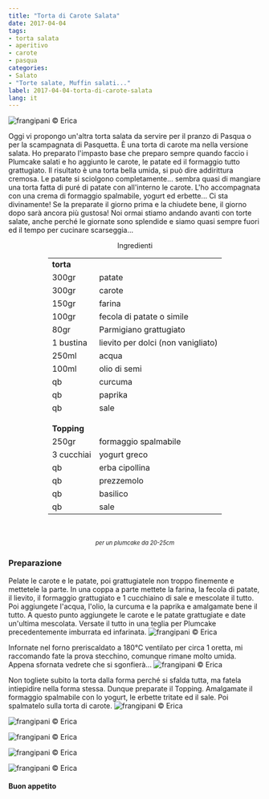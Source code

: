 ```yaml
---
title: "Torta di Carote Salata"
date: 2017-04-04
tags:
- torta salata
- aperitivo
- carote 
- pasqua
categories:
- Salato
- "Torte salate, Muffin salati..."
label: 2017-04-04-torta-di-carote-salata
lang: it
---
```

![](header.jpg "frangipani © Erica")

Oggi vi propongo un'altra torta salata da servire per il pranzo di Pasqua o per la scampagnata di Pasquetta. È una torta di carote ma nella versione salata. Ho preparato l'impasto base che preparo sempre quando faccio i Plumcake salati e ho aggiunto le carote, le patate ed il formaggio tutto grattugiato. Il risultato è una torta bella umida, si può dire addirittura cremosa. Le patate si sciolgono completamente... sembra quasi di mangiare una torta fatta di puré di patate con all'interno le carote. L'ho accompagnata con una crema di formaggio spalmabile, yogurt ed erbette... Ci sta divinamente! Se la preparate il giorno prima e la chiudete bene, il giorno dopo sarà ancora più gustosa! Noi ormai stiamo andando avanti con torte salate, anche perché le giornate sono splendide e siamo quasi sempre fuori ed il tempo per cucinare scarseggia...

<div id="wrapper" style="text-align: center">
  <div id="yourdiv" style="display: inline-block;">
    <div class="ingredients">
      <div class="ingredients-title">Ingredienti</div>
      <table>
        <tbody>
          <tr>
            <td colspan="2"><b>torta</b></td>
          </tr>      
          <tr>
            <td>300gr</td>
            <td>patate</td>
          </tr>
          <tr>
            <td>300gr</td>
            <td>carote</td>
          </tr>
          <tr>
            <td>150gr</td>
            <td>farina</td>
          </tr>
          <tr>
            <td>100gr</td>
            <td>fecola di patate o simile</td>
          </tr>
          <tr>
            <td>80gr</td>
            <td>Parmigiano grattugiato</td>
          </tr>
          <tr>  
            <td>1 bustina</td>
            <td>lievito per dolci (non vanigliato)</td>
          </tr>
          <tr>
            <td>250ml</td>
            <td>acqua</td>
          </tr>
          <tr>
            <td>100ml</td>
            <td>olio di semi</td>
          </tr>
          <tr>
            <td>qb</td>
            <td>curcuma</td>
          </tr>
          <tr>
            <td>qb</td>
            <td>paprika</td>
          </tr>
          <tr>
            <td>qb</td>
            <td>sale</td>
          </tr>
          <tr style="height: 15px;"></tr>
          <tr>          
            <td colspan="2"><b>Topping</b></td>
          </tr>      
          <tr>
            <td>250gr</td>
            <td>formaggio spalmabile</td>
          </tr>
          <tr>
            <td>3 cucchiai</td>
            <td>yogurt greco</td>
          </tr>
          <tr>
            <td>qb</td>
            <td>erba cipollina</td>
          </tr>
          <tr>
            <td>qb</td>
            <td>prezzemolo</td>
          </tr>
          <tr>
            <td>qb</td>
            <td>basilico</td>
          </tr>
          <tr>
            <td>qb</td>
            <td>sale</td>
          </tr>
        </tbody>
      </table>
      <br></br>
      <i class="pull-right" style="font-size: 80%;">per un plumcake da 20-25cm</i>
    </div>
  </div>
</div>


<h3>
  <font color="grey">
    <i class="fa fa-cogs"></i>
  </font> Preparazione
</h3>

Pelate le carote e le patate, poi grattugiatele non troppo finemente e mettetele la parte. In una coppa a parte mettete la farina, la fecola di patate, il lievito, il formaggio grattugiato e 1 cucchiaino di sale e mescolate il tutto. Poi aggiungete l'acqua, l'olio, la curcuma e la paprika e amalgamate bene il tutto. A questo punto aggiungete le carote e le patate grattugiate e date un'ultima mescolata. Versate il tutto in una teglia per Plumcake precedentemente imburrata ed infarinata.
![](teglia.jpg "frangipani © Erica")

Infornate nel forno preriscaldato a 180°C ventilato per circa 1 oretta, mi raccomando fate la prova stecchino, comunque rimane molto umida. Appena sfornata vedrete che si sgonfierà... 
![](sfornata.jpg "frangipani © Erica")

Non togliete subito la torta dalla forma perché si sfalda tutta, ma fatela intiepidire nella forma stessa. Dunque preparate il Topping. Amalgamate il formaggio spalmabile con lo yogurt, le erbette tritate ed il sale. Poi spalmatelo sulla torta di carote.
![](risultato1.jpg "frangipani © Erica")

![](risultato2.jpg "frangipani © Erica")

![](risultato3.jpg "frangipani © Erica")

![](risultato4.jpg "frangipani © Erica")

![](risultato5.jpg "frangipani © Erica")

<h4>Buon appetito
  <font color="red">
    <i class="fa fa-smile-o"></i>
  </font>
</h4>
